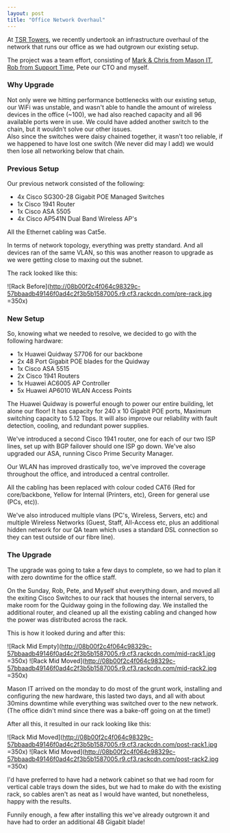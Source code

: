 ```yaml
---
layout: post
title: "Office Network Overhaul"
---
```

At <a href="http://tsrmatters.co.uk" target="_blank">TSR Towers</a>, we recently undertook an infrastructure overhaul of the network that runs our office as we had outgrown our existing setup.

The project was a team effort, consisting of <a href="http://www.mason-it.co.uk/" target="_blank">Mark & Chris from Mason IT</a>, <a href="http://www.supporttime.com/" target="_blank">Rob from Support Time</a>, Pete our CTO and myself.

### Why Upgrade

Not only were we hitting performance bottlenecks with our existing setup, our WiFi was unstable, and wasn't able to handle the amount of wireless devices in the office (~100), we had also reached capacity and all 96 available ports were in use. We could have added another switch to the chain, but it wouldn't solve our other issues.  
Also since the switches were daisy chained together, it wasn't too reliable, if we happened to have lost one switch (We never did may I add) we would then lose all networking below that chain. 

### Previous Setup

Our previous network consisted of the following:

* 4x Cisco SG300-28 Gigabit POE Managed Switches
* 1x Cisco 1941 Router
* 1x Cisco ASA 5505
* 4x Cisco AP541N Dual Band Wireless AP's 

All the Ethernet cabling was Cat5e.

In terms of network topology, everything was pretty standard. And all devices ran of the same VLAN, so this was another reason to upgrade as we were getting close to maxing out the subnet.

The rack looked like this:

![Rack Before](http://08b00f2c4f064c98329c-57bbaadb49146f0ad4c2f3b5b1587005.r9.cf3.rackcdn.com/pre-rack.jpg =350x)

### New Setup

So, knowing what we needed to resolve, we decided to go with the following hardware:

* 1x Huawei Quidway S7706 for our backbone
* 2x 48 Port Gigabit POE blades for the Quidway
* 1x Cisco ASA 5515
* 2x Cisco 1941 Routers
* 1x Huawei AC6005 AP Controller
* 5x Huawei AP6010 WLAN Access Points

The Huawei Quidway is powerful enough to power our entire building, let alone our floor! It has capacity for 240 x 10 Gigabit POE ports, Maximum switching capacity to 5.12 Tbps. It will also improve our reliability with fault detection, cooling, and redundant power supplies. 

We've introduced a second Cisco 1941 router, one for each of our two ISP lines, set up with BGP failover should one ISP go down. We've also upgraded our ASA, running Cisco Prime Security Manager. 

Our WLAN has improved drastically too, we've improved the coverage throughout the office, and introduced a central controller. 

All the cabling has been replaced with colour coded CAT6 (Red for core/backbone, Yellow for Internal (Printers, etc), Green for general use (PCs, etc)).

We've also introduced multiple vlans (PC's, Wireless, Servers, etc) and multiple Wireless Networks (Guest, Staff, All-Access etc, plus an additional hidden network for our QA team which uses a standard DSL connection so they can test outside of our fibre line).

### The Upgrade

The upgrade was going to take a few days to complete, so we had to plan it with zero downtime for the office staff. 

On the Sunday, Rob, Pete, and Myself shut everything down, and moved all the exiting Cisco Switches to our rack that houses the internal servers, to make room for the Quidway going in the following day. We installed the additional router, and cleaned up all the existing cabling and changed how the power was distributed across the rack.

This is how it looked during and after this:

![Rack Mid Empty](http://08b00f2c4f064c98329c-57bbaadb49146f0ad4c2f3b5b1587005.r9.cf3.rackcdn.com/mid-rack1.jpg =350x)
![Rack Mid Moved](http://08b00f2c4f064c98329c-57bbaadb49146f0ad4c2f3b5b1587005.r9.cf3.rackcdn.com/mid-rack2.jpg =350x)

Mason IT arrived on the monday to do most of the grunt work, installing and configuring the new hardware, this lasted two days, and all with about 30mins downtime while everything was switched over to the new network. (The office didn't mind since there was a bake-off going on at the time!)

After all this, it resulted in our rack looking like this:

![Rack Mid Moved](http://08b00f2c4f064c98329c-57bbaadb49146f0ad4c2f3b5b1587005.r9.cf3.rackcdn.com/post-rack1.jpg =350x)
![Rack Mid Moved](http://08b00f2c4f064c98329c-57bbaadb49146f0ad4c2f3b5b1587005.r9.cf3.rackcdn.com/post-rack2.jpg =350x)

I'd have preferred to have had a network cabinet so that we had room for vertical cable trays down the sides, but we had to make do with the existing rack, so cables aren't as neat as I would have wanted, but nonetheless, happy with the results.

Funnily enough, a few after installing this we've already outgrown it and have had to order an additional 48 Gigabit blade!

